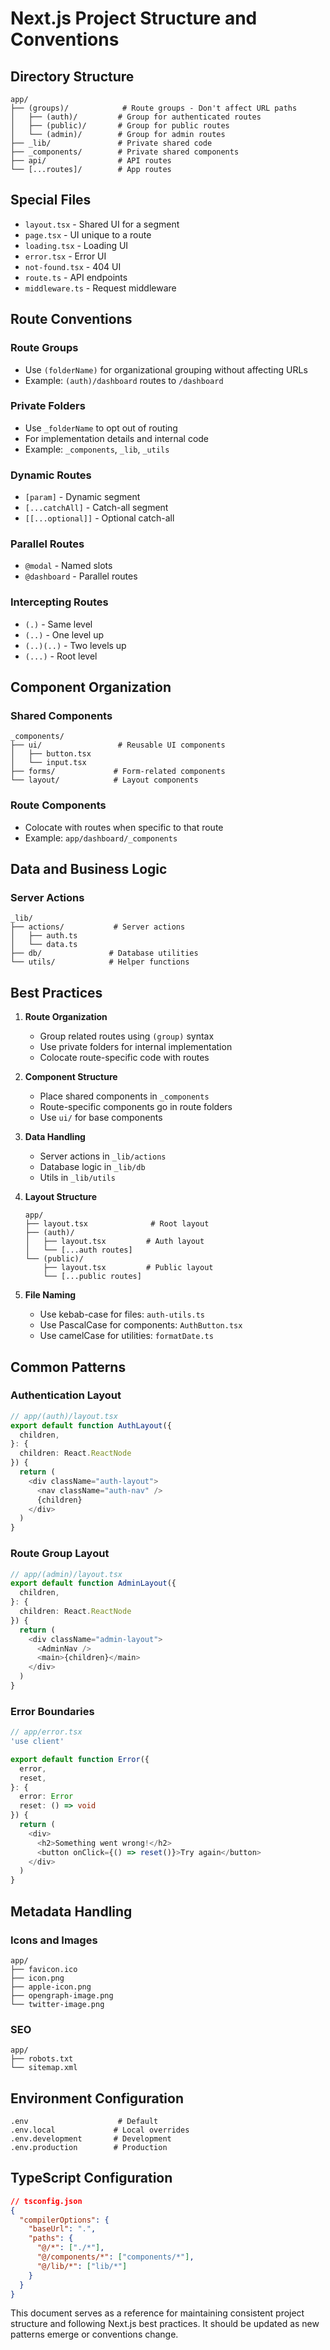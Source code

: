 # Next.js Project Structure and Conventions

## Directory Structure

```
app/
├── (groups)/            # Route groups - Don't affect URL paths
│   ├── (auth)/         # Group for authenticated routes
│   ├── (public)/       # Group for public routes
│   └── (admin)/        # Group for admin routes
├── _lib/               # Private shared code
├── _components/        # Private shared components
├── api/                # API routes
└── [...routes]/        # App routes
```

## Special Files

- `layout.tsx` - Shared UI for a segment
- `page.tsx` - UI unique to a route
- `loading.tsx` - Loading UI
- `error.tsx` - Error UI
- `not-found.tsx` - 404 UI
- `route.ts` - API endpoints
- `middleware.ts` - Request middleware

## Route Conventions

### Route Groups
- Use `(folderName)` for organizational grouping without affecting URLs
- Example: `(auth)/dashboard` routes to `/dashboard`

### Private Folders
- Use `_folderName` to opt out of routing
- For implementation details and internal code
- Example: `_components`, `_lib`, `_utils`

### Dynamic Routes
- `[param]` - Dynamic segment
- `[...catchAll]` - Catch-all segment
- `[[...optional]]` - Optional catch-all

### Parallel Routes
- `@modal` - Named slots
- `@dashboard` - Parallel routes

### Intercepting Routes
- `(.)` - Same level
- `(..)` - One level up
- `(..)(..)` - Two levels up
- `(...)` - Root level

## Component Organization

### Shared Components
```
_components/
├── ui/                 # Reusable UI components
│   ├── button.tsx
│   └── input.tsx
├── forms/             # Form-related components
└── layout/            # Layout components
```

### Route Components
- Colocate with routes when specific to that route
- Example: `app/dashboard/_components`

## Data and Business Logic

### Server Actions
```
_lib/
├── actions/           # Server actions
│   ├── auth.ts
│   └── data.ts
├── db/               # Database utilities
└── utils/            # Helper functions
```

## Best Practices

1. **Route Organization**
   - Group related routes using `(group)` syntax
   - Use private folders for internal implementation
   - Colocate route-specific code with routes

2. **Component Structure**
   - Place shared components in `_components`
   - Route-specific components go in route folders
   - Use `ui/` for base components

3. **Data Handling**
   - Server actions in `_lib/actions`
   - Database logic in `_lib/db`
   - Utils in `_lib/utils`

4. **Layout Structure**
   ```
   app/
   ├── layout.tsx              # Root layout
   ├── (auth)/
   │   ├── layout.tsx         # Auth layout
   │   └── [...auth routes]
   └── (public)/
       ├── layout.tsx         # Public layout
       └── [...public routes]
   ```

5. **File Naming**
   - Use kebab-case for files: `auth-utils.ts`
   - Use PascalCase for components: `AuthButton.tsx`
   - Use camelCase for utilities: `formatDate.ts`

## Common Patterns

### Authentication Layout
```typescript
// app/(auth)/layout.tsx
export default function AuthLayout({
  children,
}: {
  children: React.ReactNode
}) {
  return (
    <div className="auth-layout">
      <nav className="auth-nav" />
      {children}
    </div>
  )
}
```

### Route Group Layout
```typescript
// app/(admin)/layout.tsx
export default function AdminLayout({
  children,
}: {
  children: React.ReactNode
}) {
  return (
    <div className="admin-layout">
      <AdminNav />
      <main>{children}</main>
    </div>
  )
}
```

### Error Boundaries
```typescript
// app/error.tsx
'use client'

export default function Error({
  error,
  reset,
}: {
  error: Error
  reset: () => void
}) {
  return (
    <div>
      <h2>Something went wrong!</h2>
      <button onClick={() => reset()}>Try again</button>
    </div>
  )
}
```

## Metadata Handling

### Icons and Images
```
app/
├── favicon.ico
├── icon.png
├── apple-icon.png
├── opengraph-image.png
└── twitter-image.png
```

### SEO
```
app/
├── robots.txt
└── sitemap.xml
```

## Environment Configuration

```
.env                    # Default
.env.local             # Local overrides
.env.development       # Development
.env.production        # Production
```

## TypeScript Configuration

```json
// tsconfig.json
{
  "compilerOptions": {
    "baseUrl": ".",
    "paths": {
      "@/*": ["./*"],
      "@/components/*": ["components/*"],
      "@/lib/*": ["lib/*"]
    }
  }
}
```

This document serves as a reference for maintaining consistent project structure and following Next.js best practices. It should be updated as new patterns emerge or conventions change.
